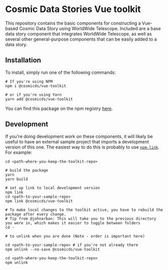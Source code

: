# Cosmic Data Stories Vue toolkit

This repository contains the basic components for constructing a Vue-based Cosmic Data Story using WorldWide Telescope. Included are a base data story component that integrates WorldWide Telescope, as well as several other general-purpose components that can be easily added to a data story.

## Installation

To install, simply run one of the following commands:
```
# If you're using NPM
npm i @cosmicds/vue-toolkit

# or if you're using Yarn
yarn add @cosmicds/vue-toolkit
```

You can find this package on the npm registry [here](https://www.npmjs.com/package/@cosmicds/vue-toolkit).

## Development

If you're doing development work on these components, it will likely be useful to have an external sample project that imports a development version of this one. The easiest way to do this is probably to use [`npm-link`](https://docs.npmjs.com/cli/v10/commands/npm-link). For example:
```
cd <path-where-you-keep-the-toolkit-repo>

# build the package
yarn
yarn build

# set up link to local development version
npm link
cd <path-to-your-sample-repo>
npm link @cosmicds/vue-toolkit

# To make local changes to the toolkit active, you have to rebuild the package after every change.
# Tip from @johnarban: This will take you to the previous directory you were in, which makes it easier to toggle between folders
cd - 

# to unlink when you are done (Note - order is important here)

cd <path-to-your-sample-repo> # if you're not already there
npm unlink --no-save @cosmicds/vue-toolkit

cd <path-where-you-keep-the-toolkit-repo>
npm unlink

```
